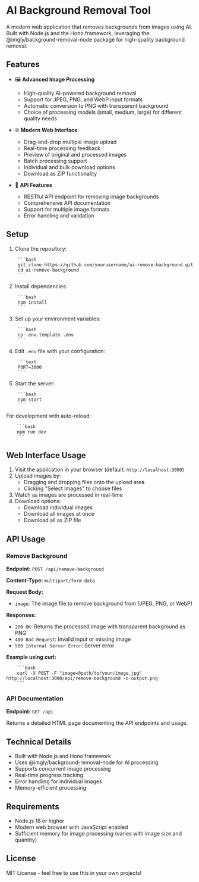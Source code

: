 # AI Background Removal Tool

A modern web application that removes backgrounds from images using AI. Built with Node.js and the Hono framework, leveraging the @imgly/background-removal-node package for high-quality background removal.

## Features

- 🖼️ **Advanced Image Processing**
  - High-quality AI-powered background removal
  - Support for JPEG, PNG, and WebP input formats
  - Automatic conversion to PNG with transparent background
  - Choice of processing models (small, medium, large) for different quality needs

- 🌐 **Modern Web Interface**
  - Drag-and-drop multiple image upload
  - Real-time processing feedback
  - Preview of original and processed images
  - Batch processing support
  - Individual and bulk download options
  - Download as ZIP functionality

- 🚀 **API Features**
  - RESTful API endpoint for removing image backgrounds
  - Comprehensive API documentation
  - Support for multiple image formats
  - Error handling and validation

## Setup

1. Clone the repository:

        ```bash
        git clone https://github.com/yourusername/ai-remove-background.git
        cd ai-remove-background
        ```

2. Install dependencies:

        ```bash
        npm install
        ```

3. Set up your environment variables:

        ```bash
        cp .env.template .env
        ```

4. Edit `.env` file with your configuration:

        ```text
        PORT=3000
        ```

5. Start the server:

        ```bash
        npm start
        ```

For development with auto-reload:

        ```bash
        npm run dev
        ```

## Web Interface Usage

1. Visit the application in your browser (default: `http://localhost:3000`)
2. Upload images by:
   - Dragging and dropping files onto the upload area
   - Clicking "Select Images" to choose files
3. Watch as images are processed in real-time
4. Download options:
   - Download individual images
   - Download all images at once
   - Download all as ZIP file

## API Usage

### Remove Background

**Endpoint:** `POST /api/remove-background`

**Content-Type:** `multipart/form-data`

**Request Body:**

- `image`: The image file to remove background from (JPEG, PNG, or WebP)

**Responses:**

- `200 OK`: Returns the processed image with transparent background as PNG
- `400 Bad Request`: Invalid input or missing image
- `500 Internal Server Error`: Server error

**Example using curl:**

        ```bash
        curl -X POST -F "image=@path/to/your/image.jpg" http://localhost:3000/api/remove-background -o output.png
        ```

### API Documentation

**Endpoint:** `GET /api`

Returns a detailed HTML page documenting the API endpoints and usage.

## Technical Details

- Built with Node.js and Hono framework
- Uses @imgly/background-removal-node for AI processing
- Supports concurrent image processing
- Real-time progress tracking
- Error handling for individual images
- Memory-efficient processing

## Requirements

- Node.js 18 or higher
- Modern web browser with JavaScript enabled
- Sufficient memory for image processing (varies with image size and quantity)

## License

MIT License - feel free to use this in your own projects!
